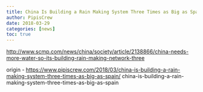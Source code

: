 ```yaml
---
title: China Is Building a Rain Making System Three Times as Big as Spain
author: PipisCrew
date: 2018-03-29
categories: [news]
toc: true
---
```


http://www.scmp.com/news/china/society/article/2138866/china-needs-more-water-so-its-building-rain-making-network-three

origin - https://www.pipiscrew.com/2018/03/china-is-building-a-rain-making-system-three-times-as-big-as-spain/ china-is-building-a-rain-making-system-three-times-as-big-as-spain